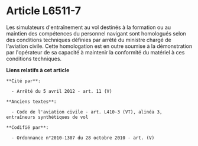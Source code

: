 # Article L6511-7

Les simulateurs d'entraînement au vol destinés à la formation ou au maintien des compétences du personnel navigant sont
homologués selon des conditions techniques définies par arrêté du ministre chargé de l'aviation civile. Cette homologation
est en outre soumise à la démonstration par l'opérateur de sa capacité à maintenir la conformité du matériel à ces conditions
techniques.

**Liens relatifs à cet article**

	**Cité par**:

	  - Arrêté du 5 avril 2012 - art. 11 (V)

	**Anciens textes**:

	  - Code de l'aviation civile - art. L410-3 (VT), alinéa 3, entraîneurs synthétiques de vol

	**Codifié par**:

	  - Ordonnance n°2010-1307 du 28 octobre 2010 - art. (V)
